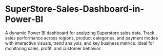 # SuperStore-Sales-Dashboard-in-Power-BI
A dynamic Power BI dashboard for analyzing Superstore sales data. Track sales performance across regions, product categories, and payment modes with interactive visuals, trend analysis, and key business metrics. Ideal for monitoring sales, profit, and customer behavior.
